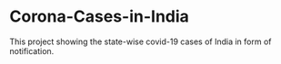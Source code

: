 # Corona-Cases-in-India
This project showing the state-wise covid-19 cases of India in form of notification.
